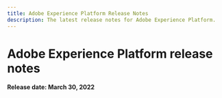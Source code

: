 ```yaml
---
title: Adobe Experience Platform Release Notes
description: The latest release notes for Adobe Experience Platform.
---
```

# Adobe Experience Platform release notes 

**Release date: March 30, 2022**